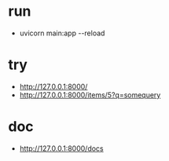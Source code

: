 # run

-   uvicorn main:app --reload

# try

-   http://127.0.0.1:8000/
-   http://127.0.0.1:8000/items/5?q=somequery

# doc

-   http://127.0.0.1:8000/docs
